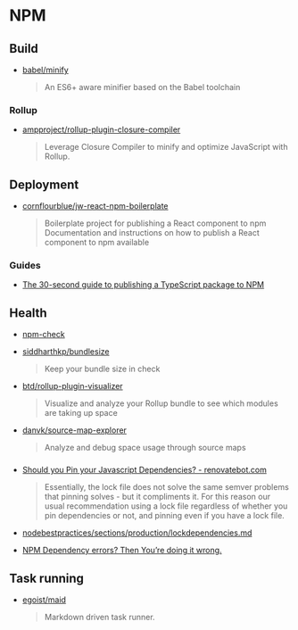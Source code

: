 # NPM

## Build

- [babel/minify](https://github.com/babel/minify)

  > An ES6+ aware minifier based on the Babel toolchain

### Rollup

- [ampproject/rollup-plugin-closure-compiler](https://github.com/ampproject/rollup-plugin-closure-compiler)

  > Leverage Closure Compiler to minify and optimize JavaScript with Rollup.

## Deployment

- [cornflourblue/jw-react-npm-boilerplate](https://github.com/cornflourblue/jw-react-npm-boilerplate)

  > Boilerplate project for publishing a React component to npm
  > Documentation and instructions on how to publish a React component to npm available

### Guides

- [The 30-second guide to publishing a TypeScript package to NPM](https://medium.com/cameron-nokes/the-30-second-guide-to-publishing-a-typescript-package-to-npm-89d93ff7bccd)

## Health

- [npm-check](https://github.com/dylang/npm-check)

- [siddharthkp/bundlesize](https://github.com/siddharthkp/bundlesize)

  > Keep your bundle size in check

- [btd/rollup-plugin-visualizer](https://github.com/btd/rollup-plugin-visualizer)

  > Visualize and analyze your Rollup bundle to see which modules are taking up space

- [danvk/source-map-explorer](https://github.com/danvk/source-map-explorer)

  > Analyze and debug space usage through source maps

###

- [Should you Pin your Javascript Dependencies? - renovatebot.com](https://renovatebot.com/docs/dependency-pinning/)

  > Essentially, the lock file does not solve the same semver problems that pinning solves - but it compliments it. For this reason our usual recommendation using a lock file regardless of whether you pin dependencies or not, and pinning even if you have a lock file.

- [nodebestpractices/sections/production/lockdependencies.md](https://github.com/i0natan/nodebestpractices/blob/master/sections/production/lockdependencies.md)

- [NPM Dependency errors? Then You’re doing it wrong.](https://medium.com/netscape/npm-dependency-errors-then-youre-doing-it-wrong-635160a89150)

## Task running

- [egoist/maid](https://github.com/egoist/maid)
  > Markdown driven task runner.
